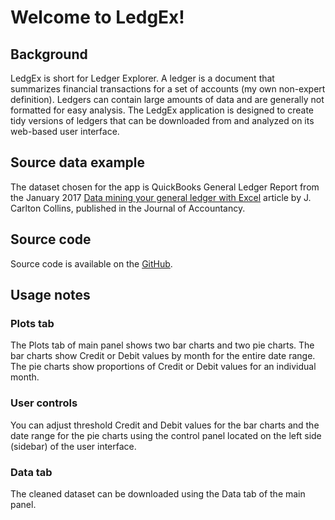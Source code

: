 # Welcome to LedgEx!
## Background 
LedgEx is short for Ledger Explorer. A ledger is a document that summarizes financial transactions for a set of accounts (my own non-expert definition). Ledgers can contain large amounts of data and are generally not formatted for easy analysis. The LedgEx application is designed to create tidy versions of ledgers that can be downloaded from and analyzed on its web-based user interface. 

## Source data example 
The dataset chosen for the app is QuickBooks General Ledger Report from the January 2017 [Data mining your general ledger with Excel](http://www.journalofaccountancy.com/issues/2017/jan/general-ledger-data-mining.html) article by J. Carlton Collins, published in the Journal of Accountancy. 

## Source code
Source code is available on the [GitHub](https://github.com/marskar/DDPfinal).

## Usage notes
### Plots tab
The Plots tab of main panel shows two bar charts and two pie charts. The bar charts show Credit or Debit values by month for the entire date range. The pie charts show proportions of Credit or Debit  values for an individual month.
### User controls
You can adjust threshold Credit and Debit values for the bar charts and the date range for the pie charts using the control panel located on the left side (sidebar) of the user interface. 
### Data tab
The cleaned dataset can be downloaded using the Data tab of the main panel.


